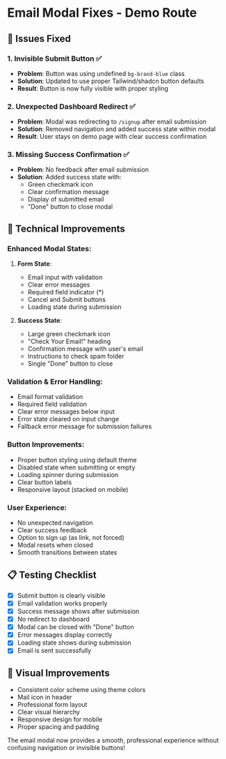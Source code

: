 # Email Modal Fixes - Demo Route

## 🐞 Issues Fixed

### 1. **Invisible Submit Button** ✅
- **Problem**: Button was using undefined `bg-brand-blue` class
- **Solution**: Updated to use proper Tailwind/shadcn button defaults
- **Result**: Button is now fully visible with proper styling

### 2. **Unexpected Dashboard Redirect** ✅
- **Problem**: Modal was redirecting to `/signup` after email submission
- **Solution**: Removed navigation and added success state within modal
- **Result**: User stays on demo page with clear success confirmation

### 3. **Missing Success Confirmation** ✅
- **Problem**: No feedback after email submission
- **Solution**: Added success state with:
  - Green checkmark icon
  - Clear confirmation message
  - Display of submitted email
  - "Done" button to close modal

## 🔧 Technical Improvements

### Enhanced Modal States:
1. **Form State**:
   - Email input with validation
   - Clear error messages
   - Required field indicator (*)
   - Cancel and Submit buttons
   - Loading state during submission

2. **Success State**:
   - Large green checkmark icon
   - "Check Your Email!" heading
   - Confirmation message with user's email
   - Instructions to check spam folder
   - Single "Done" button to close

### Validation & Error Handling:
- Email format validation
- Required field validation
- Clear error messages below input
- Error state cleared on input change
- Fallback error message for submission failures

### Button Improvements:
- Proper button styling using default theme
- Disabled state when submitting or empty
- Loading spinner during submission
- Clear button labels
- Responsive layout (stacked on mobile)

### User Experience:
- No unexpected navigation
- Clear success feedback
- Option to sign up (as link, not forced)
- Modal resets when closed
- Smooth transitions between states

## 📋 Testing Checklist

- [x] Submit button is clearly visible
- [x] Email validation works properly
- [x] Success message shows after submission
- [x] No redirect to dashboard
- [x] Modal can be closed with "Done" button
- [x] Error messages display correctly
- [x] Loading state shows during submission
- [x] Email is sent successfully

## 🎨 Visual Improvements

- Consistent color scheme using theme colors
- Mail icon in header
- Professional form layout
- Clear visual hierarchy
- Responsive design for mobile
- Proper spacing and padding

The email modal now provides a smooth, professional experience without confusing navigation or invisible buttons!